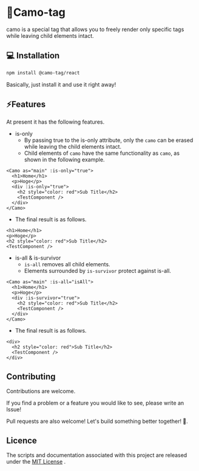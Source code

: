 # 🥷Camo-tag

camo is a special tag that allows you to freely render only specific tags while leaving child elements intact.

## 💻 Installation

```sh
npm install @camo-tag/react
```

Basically, just install it and use it right away!

## ⚡Features

At present it has the following features.

- is-only
  - By passing true to the is-only attribute, only the `camo` can be erased while leaving the child elements intact.
  - Child elements of `camo` have the same functionality as `camo`, as shown in the following example.

```react
<Camo as="main" :is-only="true">
  <h1>Home</h1>
  <p>Hoge</p>
  <div :is-only="true">
    <h2 style="color: red">Sub Title</h2>
    <TestComponent />
  </div>
</Camo>
```

- The final result is as follows.

```react
<h1>Home</h1>
<p>Hoge</p>
<h2 style="color: red">Sub Title</h2>
<TestComponent />
```

- is-all & is-survivor
  - `is-all` removes all child elements.
  - Elements surrounded by `is-survivor` protect against is-all.

```react
<Camo as="main" :is-all="isAll">
  <h1>Home</h1>
  <p>Hoge</p>
  <div :is-survivor="true">
    <h2 style="color: red">Sub Title</h2>
    <TestComponent />
  </div>
</Camo>
```

- The final result is as follows.

```react
<div>
  <h2 style="color: red">Sub Title</h2>
  <TestComponent />
</div>
```

## Contributing

Contributions are welcome.

If you find a problem or a feature you would like to see, please write an Issue!

Pull requests are also welcome! Let's build something better together! 🥷.

## Licence

The scripts and documentation associated with this project are released under the [MIT License](./LICENCE) .
